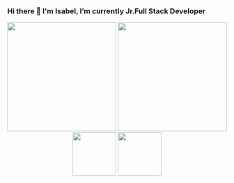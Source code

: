 ### Hi there 👋 I'm Isabel, I’m currently Jr.Full Stack Developer 

<div align="center" dir="column">
<a target="_blanck" rel="noopener noreferrer" href="http://www.epc-ucb.edu.bo/mfm/images/smilies/itchy-n-scratchy.gif"></a>
<img width="250px" src="http://www.epc-ucb.edu.bo/mfm/images/smilies/itchy-n-scratchy.gif" data-canonical-src="https://i.imgur.com/99BZ8IU.gif" style="max-width: 100%;">
  <img width="250px" src="https://www.pngitem.com/pimgs/m/78-787363_transparent-javascript-icon-png-html-css-js-png.png" style="max-width: 100%;">
  <img width="100px" src="https://upload.wikimedia.org/wikipedia/commons/thumb/9/95/Vue.js_Logo_2.svg/1184px-Vue.js_Logo_2.svg.png">
  <img width="100px" src="https://upload.wikimedia.org/wikipedia/commons/thumb/a/a7/React-icon.svg/2300px-React-icon.svg.png">

</div>

<!--
**IsabelGuMo/IsabelGuMo** is a ✨ _special_ ✨ repository because its `README.md` (this file) appears on your GitHub profile.

Here are some ideas to get you started:

- 🔭 I’m currently working on ...
- 🌱 I’m currently learning ...
- 👯 I’m looking to collaborate on ...
- 🤔 I’m looking for help with ...
- 💬 Ask me about ...
- 📫 How to reach me: ...
- 😄 Pronouns: ...
- ⚡ Fun fact: ...
-->

